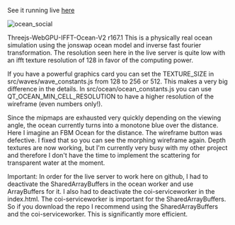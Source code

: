 See it running live [here](https://spiri0.github.io/Threejs-WebGPU-IFFT-Ocean-V2/index.html)

![ocean_social](https://github.com/user-attachments/assets/31a04239-c9e2-4e16-ac56-af78e51e4560)


Threejs-WebGPU-IFFT-Ocean-V2 r167.1
This is a physically real ocean simulation using the jonswap ocean model and inverse fast fourier transformation. The resolution seen here in the live server is quite low with an ifft texture resolution of 128 in favor of the computing power.

If you have a powerful graphics card you can set the TEXTURE_SIZE in src/waves/wave_constants.js from 128 to 256 or 512. This makes a very big difference in the details.
In src/ocean/ocean_constants.js you can use QT_OCEAN_MIN_CELL_RESOLUTION to have a higher resolution of the wireframe (even numbers only!).

Since the mipmaps are exhausted very quickly depending on the viewing angle, the ocean currently turns into a monotone blue over the distance. Here I imagine an FBM Ocean for the distance.
The wireframe button was defective. I fixed that so you can see the morphing wireframe again. 
Depth textures are now working, but I'm currently very busy with my other project and therefore I don't have the time to implement the scattering for transparent water at the moment.

Important: In order for the live server to work here on github, I had to deactivate the SharedArrayBuffers in the ocean worker and use ArrayBuffers for it. I also had to deactivate the coi-serviceworker in the index.html. The coi-serviceworker is important for the SharedArrayBuffers. So if you download the repo I recommend using the SharedArrayBuffers and the coi-serviceworker. This is significantly more efficient.







